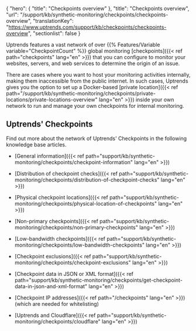 {
  "hero": {
    "title": "Checkpoints overview"
  },
  "title": "Checkpoints overview",
  "url": "/support/kb/synthetic-monitoring/checkpoints/checkpoints-overview",
  "translationKey": "https://www.uptrends.com/support/kb/checkpoints/checkpoints-overview",
  "sectionlist": false
}

Uptrends features a vast network of over {{% Features/Variable variable="CheckpointCount" %}} global monitoring [checkpoints]({{< ref path="checkpoints" lang="en" >}}) that you can configure to monitor your websites, servers, and web services to determine the origin of an issue.

There are cases where you want to host your monitoring activities internally, making them inaccessible from the public internet. In such cases, Uptrends gives you the option to set up a Docker-based [private location]({{< ref path="/support/kb/synthetic-monitoring/checkpoints/private-locations/private-locations-overview" lang="en" >}}) inside your own network to run and manage your own checkpoints for internal monitoring.

## Uptrends' Checkpoints

Find out more about the network of Uptrends' Checkpoints in the following knowledge base articles.

- [General information]({{< ref path="support/kb/synthetic-monitoring/checkpoints/checkpoint-information" lang="en" >}})

- [Distribution of checkpoint checks]({{< ref path="support/kb/synthetic-monitoring/checkpoints/distribution-of-checkpoint-checks" lang="en" >}})

- [Physical checkpoint locations]({{< ref path="support/kb/synthetic-monitoring/checkpoints/physical-location-of-checkpoints" lang="en" >}})

- [Non-primary checkpoints]({{< ref path="support/kb/synthetic-monitoring/checkpoints/non-primary-checkpoints" lang="en" >}})

- [Low-bandwidth checkpoints]({{< ref path="support/kb/synthetic-monitoring/checkpoints/low-bandwidth-checkpoints" lang="en" >}})

- [Checkpoint exclusions]({{< ref path="support/kb/synthetic-monitoring/checkpoints/checkpoint-exclusions" lang="en" >}})

- [Checkpoint data in JSON or XML format]({{< ref path="support/kb/synthetic-monitoring/checkpoints/get-checkpoint-data-in-json-and-xml-format" lang="en" >}})

- [Checkpoint IP addresses]({{< ref path="/checkpoints" lang="en" >}}) (which are needed for whitelisting)

- [Uptrends and Cloudflare]({{< ref path="support/kb/synthetic-monitoring/checkpoints/cloudflare" lang="en" >}})
